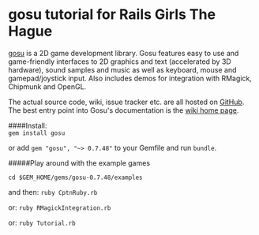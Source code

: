 gosu tutorial for Rails Girls The Hague
===================
[gosu][1] is a 2D game development library. Gosu features easy to use and game-friendly interfaces to 2D graphics and text (accelerated by 3D hardware), sound samples and music as well as keyboard, mouse and gamepad/joystick input. Also includes demos for integration with RMagick, Chipmunk and OpenGL.

The actual source code, wiki, issue tracker etc. are all hosted on [GitHub][2]. The best entry point into Gosu's documentation is the [wiki home page][3].

####Install:  
```gem install gosu```  

or add ```gem "gosu", "~> 0.7.48"``` to your Gemfile and run ```bundle```.  

#####Play around with the example games

```cd $GEM_HOME/gems/gosu-0.7.48/examples```

and then:
```ruby CptnRuby.rb```

or:
```ruby RMagickIntegration.rb```

or:
```ruby Tutorial.rb```

[1]: http://www.libgosu.org/
[2]: http://github.com/jlnr/gosu/
[3]: http://github.com/jlnr/gosu/wiki
